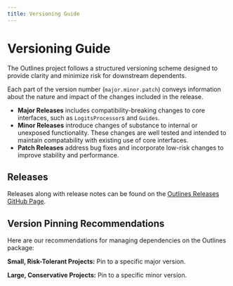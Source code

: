 ```yaml
---
title: Versioning Guide
---
```


# Versioning Guide


The Outlines project follows a structured versioning scheme designed to provide clarity and minimize risk for downstream dependents.

Each part of the version number (`major.minor.patch`) conveys information about the nature and impact of the changes included in the release.

- **Major Releases** includes compatibility-breaking changes to core interfaces, such as `LogitsProcessor`s and `Guides`.
- **Minor Releases** introduce changes of substance to internal or unexposed functionality. These changes are well tested and intended to maintain compatability with existing use of core interfaces.
- **Patch Releases** address bug fixes and incorporate low-risk changes to improve stability and performance.

## Releases

Releases along with release notes can be found on the [Outlines Releases GitHub Page](https://github.com/outlines-dev/outlines/releases).

## Version Pinning Recommendations

Here are our recommendations for managing dependencies on the Outlines package:

**Small, Risk-Tolerant Projects:** Pin to a specific major version.

**Large, Conservative Projects:** Pin to a specific minor version.
